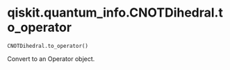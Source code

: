 # qiskit.quantum\_info.CNOTDihedral.to\_operator

`CNOTDihedral.to_operator()`

Convert to an Operator object.
